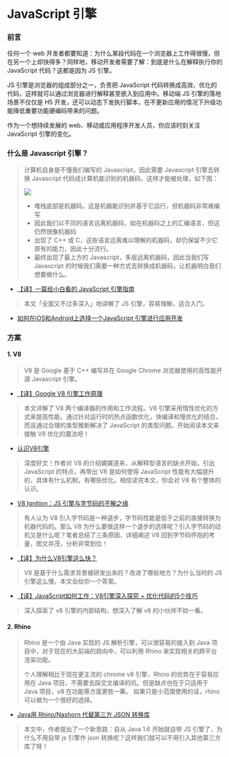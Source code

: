 # JavaScript 引擎

### 前言

任何一个 web 开发者都要知道：为什么某段代码在一个浏览器上工作得很慢，但在另一个上却快得多？同样地，移动开发者需要了解：到底是什么在解释执行你的 JavaScript 代码？这都是因为 JS 引擎。

JS 引擎是浏览器的组成部分之一，负责把 JavaScript 代码转换成高效、优化的代码，这样就可以通过浏览器进行解释甚至嵌入到应用中。移动端 JS 引擎的落地场景不仅仅是 H5 开发，还可以动态下发执行脚本，在不更新应用的情况下升级功能降低重要功能硬编码带来的问题。

作为一个想持续发展的 web、移动或应用程序开发人员，你应该时刻关注 JavaScript 引擎的变化。

### 什么是 Javascript 引擎？

> 计算机自身是不懂我们编写的 Javascript，因此需要 Javascript 引擎去转换 Javascript 代码成计算机能识别的机器码，这样才能被处理，如下图：
>
>![](https://s2.ax1x.com/2020/01/08/lRFXKe.md.jpg)
>
>- 堆栈底部是机器码，这是机器能识别并基于它运行，但机器码非常难编写
>- 因此我们以不同的语言远离机器码，如在机器码之上的汇编语言，但这仍然很像机器码
>- 出现了 C++ 或 C，这些语言远离难以理解的机器码，却仍保留不少它原有的能力，因此十分流行。
>- 最终出现了最上方的 Javascript，多层远离机器码，因此当我们写 Javascript 的时候我们需要一种方式去转换成机器码，让机器明白我们想要做什么。

- [【译】一篇给小白看的 JavaScript 引擎指南](http://web.jobbole.com/84351/)
> 本文「全面又不过多深入」地讲解了 JS 引擎，容易理解，适合入门。

- [如何在iOS和Android上选择一个JavaScript 引擎进行应用开发](https://www.oschina.net/translate/how-to-choose-a-javascript-engine-for-ios-and-android-apps?cmpc)

### 方案

#### 1. V8

> V8 是 Google 基于 C++ 编写并在 Google Chrome 浏览器使用的高性能开源 Javascript 引擎。

- [【译】Google V8 引擎工作原理](https://juejin.im/post/5b5014565188251ad06b6091)
> 本文详解了 V8 两个编译器的作用和工作流程。V8 引擎采用惰性优化的方式来提高性能，通过针对运行时的热点函数优化，快编译和慢优化的结合，而且通过合理的类型推断解决了 JavaScript 的类型问题。开始阅读本文来接触 V8 优化的魔法吧！

- [认识V8引擎](https://zhuanlan.zhihu.com/p/27628685)
> 深度好文！作者对 V8 的介绍娓娓道来，从解释型语言的缺点开始，引出 JavaScript 的特点，再带出 V8 是如何使得 JavaScript 性能有大幅提升的，具体有什么机制，有哪些优化。相信读完本文，你会对 V8 有个整体的认识。

- [V8 Ignition：JS 引擎与字节码的不解之缘](https://cnodejs.org/topic/59084a9cbbaf2f3f569be482)
> 有人认为 V8 引入字节码是一种退步，字节码性能是低于之前的直接转换为机器代码的。那么 V8 为什么要做这样一个退步的选择呢？引入字节码的动机又是什么呢？笔者总结了三条原因，详细阐述 V8 回到字节码怀抱的考量，图文并茂，分析非常到位！

- [【译】为什么V8引擎这么快？](https://www.xuanfengge.com/why-v8-so-fast.html)
> V8 是基于什么需求背景被研发出来的？改进了哪些地方？为什么当时的 JS 引擎这么慢，本文会给你一个答案。

- [【译】JavaScript如何工作：V8引擎深入探究 + 优化代码的5个技巧](https://segmentfault.com/a/1190000011289535)
> 深入探索了 v8 引擎的内部结构，想深入了解 v8 的小伙伴不妨一看。

#### 2. Rhino

> Rhino 是一个由 Java 实现的 JS 解析引擎，可以很容易的接入到 Java 项目中，对于现在的大前端的趋向中，可以利用 Rhino 来实现相关的跨平台渲染功能。
>  
> 个人理解相比于现在更主流的 chrome v8 引擎，Rhino 的优势在于容易应用在 Java 项目，不需要去踩交叉编译的坑。但是缺点也在于只适用于 Java 项目，v8 在功能等方面更胜一筹。
如果只是小范围使用的话，rhino 可以做为一个很好的选择。

- [Java用 Rhino/Nashorn 代替第三方 JSON 转换库](https://www.jb51.net/list/list_244_1.htm)
> 本文中，作者提出了一个新思路：自从 Java 1.6 开始就自带 JS 引擎了，为什么不用自带 js 引擎作 json 转换呢？这样我们就可以不用引入其他第三方库了呀！

